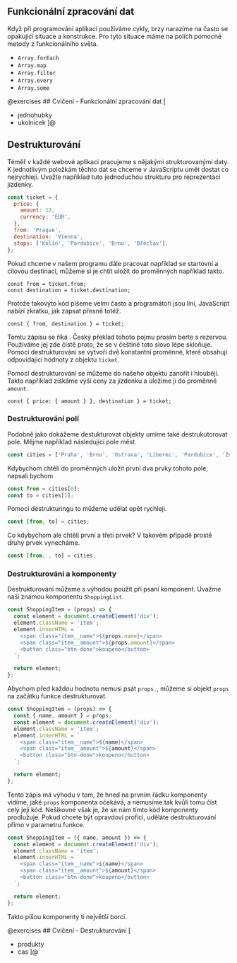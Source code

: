 ## Funkcionální zpracování dat

Když při programování aplikací používáme cykly, brzy narazíme na často se opakující situace a konstrukce. Pro tyto situace máme na polích pomocné metody z funkcionálního světa.

- `Array.forEach`
- `Array.map`
- `Array.filter`
- `Array.every`
- `Array.some`

@exercises ## Cvičení - Funkcionální zpracování dat [

- jednohubky
- ukolnicek
  ]@

## Destrukturování

Téměř v každé webové aplikaci pracujeme s nějakými strukturovanými daty. K jednotlivým položkám těchto dat se chceme v JavaScriptu umět dostat co nejrychleji. Uvažte například tuto jednoduchou strukturu pro reprezentaci jízdenky.

```js
const ticket = {
  price: {
    amount: 12,
    currency: 'EUR',
  },
  from: 'Prague',
  destination: 'Vienna',
  stops: ['Kolín', 'Pardubice', 'Brno', 'Břeclav'],
};
```

Pokud chceme v našem programu dále pracovat například se startovní a cílovou destinací, můžeme si je chtít uložit do proměnných například takto.

```jscon
const from = ticket.from;
const destination = ticket.destination;
```

Protože takovýto kód píšeme velmi často a programátoři jsou líní, JavaScript nabízí zkratku, jak zapsat přesně totéž.

```jscon
const { from, destination } = ticket;
```

Tomtu zápisu se říká <term cs="destrukturování" en="destructuring">. Český překlad tohoto pojmu prosím berte s rezervou. Používáme jej zde čistě proto, že se v češtině toto slovo lépe skloňuje. Pomocí destrukturování se vytvoří dvě konstantní proměnné, které obsahují odpovídající hodnoty z objektu `ticket`.

Pomocí destrukturování se můžeme do našeho objektu zanořit i hloubějí. Takto například získáme výší ceny za jízdenku a uložíme ji do proměnné `amount`.

```jscon
const { price: { amount } }, destination } = ticket;
```

### Destrukturování polí

Podobně jako dokážeme destukturovat objekty umíme také destrukutorovat pole. Mějme například následující pole měst.

```js
const cities = ['Praha', 'Brno', 'Ostrava', 'Liberec', 'Pardubice', 'Znojmo'];
```

Kdybychom chtěli do proměnných uložit první dva prvky tohoto pole, napsali bychom

```js
const from = cities[0];
const to = cities[1];
```

Pomocí destrukturingu to můžeme udělat opět rychleji.

```js
const [from, to] = cities;
```

Co kdybychom ale chtělí první a třetí prvek? V takovém případě prostě druhý prvek vynecháme.

```js
const [from, , to] = cities;
```

### Destrukturování a komponenty

Destrukturování můžeme s výhodou použít při psaní komponent. Uvažme naší známou komponentu `ShoppingList`.

```js
const ShoppingItem = (props) => {
  const element = document.createElement('div');
  element.className = 'item';
  element.innerHTML = `
    <span class="item__name">${props.name}</span>
    <span class="item__amount">${props.amount}</span>
    <button class="btn-done">koupeno</button>
  `;

  return element;
};
```

Abychom před každou hodnotu nemusi psát `props.`, můžeme si objekt `props` na začátku funkce destrukturovat.

```js
const ShoppingItem = (props) => {
  const { name, amount } = props;
  const element = document.createElement('div');
  element.className = 'item';
  element.innerHTML = `
    <span class="item__name">${name}</span>
    <span class="item__amount">${amount}</span>
    <button class="btn-done">koupeno</button>
  `;

  return element;
};
```

Tento zápis má výhodu v tom, že hned na prvním řádku komponenty vidíme, jaké `props` komponenta očekává, a nemusíme tak kvůli tomu číst celý její kód. Nešikovné však je, že se nám tímto kód komponenty prodlužuje. Pokud chcete být opravdoví profíci, uděláte destrukturování přimo v parametru funkce.

```js
const ShoppingItem = ({ name, amount }) => {
  const element = document.createElement('div');
  element.className = 'item';
  element.innerHTML = `
    <span class="item__name">${name}</span>
    <span class="item__amount">${amount}</span>
    <button class="btn-done">koupeno</button>
  `;

  return element;
};
```

Takto píšou komponenty ti největší borci.

@exercises ## Cvičení - Destrukturování [

- produkty
- cas
  ]@
